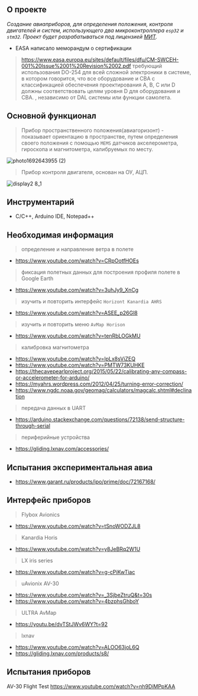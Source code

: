 ## О проекте
*Создание авиаприборов, для определения положения, контроля двигателей и систем, использующего два микроконтроллера `esp32` и `stm32`.* 
*Проект будет разрабатываться под лицензией [МИТ](http://ru.wikipedia.org/wiki/Лицензия_MIT).*
* EASA написало меморандум о сертификации
> https://www.easa.europa.eu/sites/default/files/dfu/CM-SWCEH-001%20Issue%2001%20Revision%2002.pdf
требующий использования DO-254 для всей сложной электроники в системе, в котором говорится, что все оборудование и CBA с классификацией обеспечения проектирования A, B, C или D должны соответствовать целям уровня D для оборудования и CBA. , независимо от DAL системы или функции самолета.

## Основной функционал
>Прибор пространственного положения(авиагоризонт) - показывает ориентацию в пространстве, путем определения своего положения с помощью `MEMS` датчиков акселерометра, гироскопа и магнитометра, калибруемых по месту.

![photo1692643955 (2)](https://github.com/brightproject/flight_gauges/assets/1788098/e7576890-f83f-41bc-8826-f875ff39386a)
>Прибор контроля двигателя, основан на ОУ, АЦП.

![display2 8_1](https://github.com/brightproject/flight_gauges/assets/1788098/2b3fbf88-03fe-4920-8a84-b9e4f066109c)

## Инструментарий


* С/С++, Arduino IDE, Notepad++ 

## Необходимая информация

>определение и направление ветра в полете
* https://www.youtube.com/watch?v=CRpOotfHOEs
>фиксация полетных данных для построения профиля полете в Google Earth 
* https://www.youtube.com/watch?v=3uhJy9_XnCg
>изучить и повторить интерфейс `Horizont Kanardia AHRS`
* https://www.youtube.com/watch?v=ASEE_p26Gl8
>изучить и повторить меню  `AvMap Horison`
* https://www.youtube.com/watch?v=tenRbLOGkMU
>калибровка магнитометра 
* https://www.youtube.com/watch?v=lpLx8sViZEQ
* https://www.youtube.com/watch?v=PMTW73KUHKE
* https://thecavepearlproject.org/2015/05/22/calibrating-any-compass-or-accelerometer-for-arduino/
* https://myahrs.wordpress.com/2012/04/25/turning-error-correction/
* https://www.ngdc.noaa.gov/geomag/calculators/magcalc.shtml#declination
>передача данных в UART
* https://arduino.stackexchange.com/questions/72138/send-structure-through-serial
> периферийные устройства
* https://gliding.lxnav.com/accessories/

## Испытания экспериментальная авиа

* https://www.garant.ru/products/ipo/prime/doc/72167168/

## Интерфейс приборов

> Flybox Avionics
* https://www.youtube.com/watch?v=tSnoWODZJL8
>  Kanardia Horis
* https://www.youtube.com/watch?v=y8JeBRq2W1U
> LX iris series
* https://www.youtube.com/watch?v=g-cPiKwTiac
> uAvionix AV-30
* https://www.youtube.com/watch?v=_3SjbeZtruQ&t=30s
* https://www.youtube.com/watch?v=4bzphsGhboY
> ULTRA AvMap
* https://youtu.be/dvTStJWv6WY?t=92
> lxnav
* https://www.youtube.com/watch?v=ALOO63joL6Q
* https://gliding.lxnav.com/products/s8/

## Испытания приборов

AV-30 Flight Test
https://www.youtube.com/watch?v=nh9DiMPpKAA
